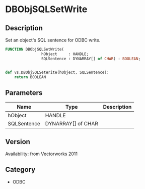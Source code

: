 # DBObjSQLSetWrite

## Description
Set an object's SQL sentence for ODBC write.

```pascal
FUNCTION DBObjSQLSetWrite(
				hObject     : HANDLE;
				SQLSentence : DYNARRAY[] of CHAR) : BOOLEAN;
```

```python

def vs.DBObjSQLSetWrite(hObject, SQLSentence):
    return BOOLEAN
```

## Parameters
|Name|Type|Description|
|---|---|---|
|hObject|HANDLE||
|SQLSentence|DYNARRAY[] of CHAR||

## Version
Availability: from Vectorworks 2011
## Category
* ODBC

